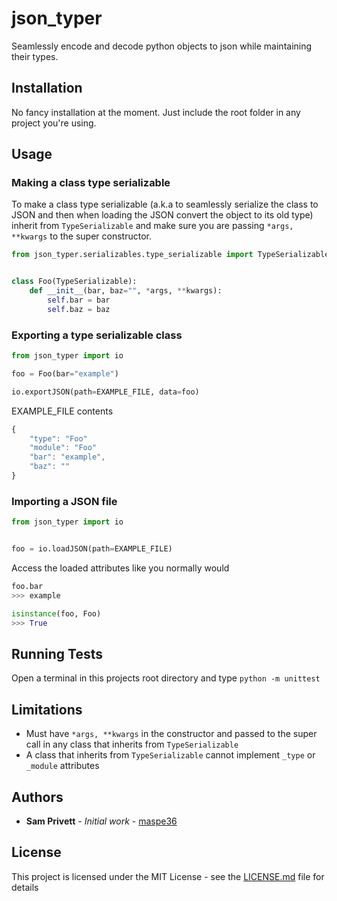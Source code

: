 # json_typer
Seamlessly encode and decode python objects to json while maintaining their types.

## Installation
No fancy installation at the moment. Just include the root folder in any project you're using.

## Usage
### Making a class type serializable
To make a class type serializable (a.k.a to seamlessly serialize the class to JSON and then when loading the JSON convert the object to its old type) inherit from ```TypeSerializable``` and make sure you are passing ```*args, **kwargs``` to the super constructor.
```python
from json_typer.serializables.type_serializable import TypeSerializable


class Foo(TypeSerializable):
    def __init__(bar, baz="", *args, **kwargs):
        self.bar = bar
        self.baz = baz
```

### Exporting a type serializable class
```python
from json_typer import io

foo = Foo(bar="example")

io.exportJSON(path=EXAMPLE_FILE, data=foo)
```

EXAMPLE_FILE contents
```javascript
{
    "type": "Foo"
    "module": "Foo"
    "bar": "example",
    "baz": ""
}
```

### Importing a JSON file
```python
from json_typer import io


foo = io.loadJSON(path=EXAMPLE_FILE)
```

Access the loaded attributes like you normally would
```python
foo.bar
>>> example

isinstance(foo, Foo)
>>> True
```

## Running Tests
Open a terminal in this projects root directory and type ```python -m unittest```

## Limitations
- Must have ```*args, **kwargs``` in the constructor and passed to the super call in any class that inherits from ```TypeSerializable```
- A class that inherits from ```TypeSerializable``` cannot implement ```_type``` or ```_module``` attributes

## Authors
* **Sam Privett** - *Initial work* - [maspe36](https://github.com/maspe36)

## License
This project is licensed under the MIT License - see the [LICENSE.md](LICENSE.md) file for details
